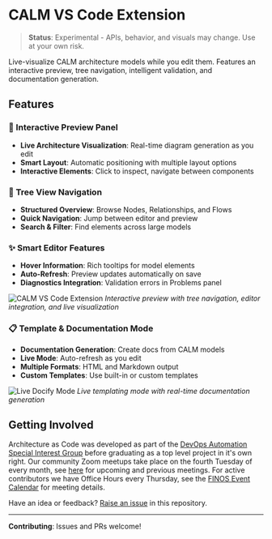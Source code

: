 # CALM VS Code Extension

> **Status**: Experimental - APIs, behavior, and visuals may change. Use at your own risk.

Live-visualize CALM architecture models while you edit them. Features an interactive preview, tree navigation, intelligent validation, and documentation generation.

## Features

### 🎯 Interactive Preview Panel
- **Live Architecture Visualization**: Real-time diagram generation as you edit
- **Smart Layout**: Automatic positioning with multiple layout options
- **Interactive Elements**: Click to inspect, navigate between components

### 🌳 Tree View Navigation
- **Structured Overview**: Browse Nodes, Relationships, and Flows
- **Quick Navigation**: Jump between editor and preview
- **Search & Filter**: Find elements across large models

### ✨ Smart Editor Features
- **Hover Information**: Rich tooltips for model elements
- **Auto-Refresh**: Preview updates automatically on save
- **Diagnostics Integration**: Validation errors in Problems panel


![CALM VS Code Extension](https://raw.githubusercontent.com/finos/architecture-as-code/refs/heads/main/calm-plugins/vscode/docs/CalmVSExtension.png)
*Interactive preview with tree navigation, editor integration, and live visualization*


### 📋 Template & Documentation Mode
- **Documentation Generation**: Create docs from CALM models
- **Live Mode**: Auto-refresh as you edit
- **Multiple Formats**: HTML and Markdown output
- **Custom Templates**: Use built-in or custom templates

![Live Docify Mode](https://raw.githubusercontent.com/finos/architecture-as-code/refs/heads/main/calm-plugins/vscode/docs/LiveDocifyMode.png)
*Live templating mode with real-time documentation generation*

## Getting Involved

Architecture as Code was developed as part of the [DevOps Automation Special Interest Group](https://devops.finos.org/) before graduating as a top level project in it's own right. Our community Zoom meetups take place on the fourth Tuesday of every month, see [here](https://github.com/finos/architecture-as-code/issues?q=label%3Ameeting) for upcoming and previous meetings. For active contributors we have Office Hours every Thursday, see the [FINOS Event Calendar](http://calendar.finos.org) for meeting details.

Have an idea or feedback? [Raise an issue](https://github.com/finos/architecture-as-code/issues/new/choose) in this repository.

---

**Contributing**: Issues and PRs welcome! 
